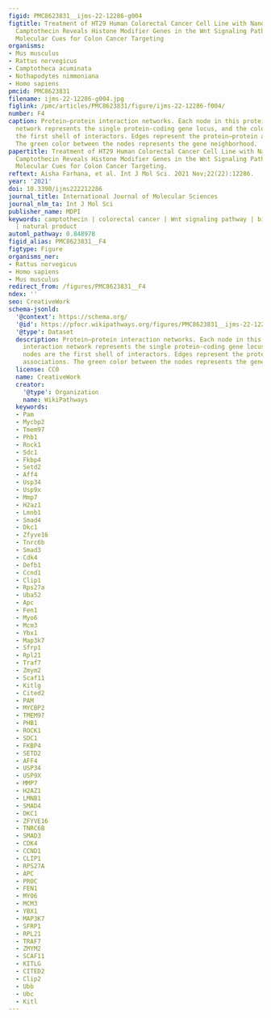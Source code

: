 ```yaml
---
figid: PMC8623831__ijms-22-12286-g004
figtitle: Treatment of HT29 Human Colorectal Cancer Cell Line with Nanocarrier-Encapsulated
  Camptothecin Reveals Histone Modifier Genes in the Wnt Signaling Pathway as Important
  Molecular Cues for Colon Cancer Targeting
organisms:
- Mus musculus
- Rattus norvegicus
- Camptotheca acuminata
- Nothapodytes nimmoniana
- Homo sapiens
pmcid: PMC8623831
filename: ijms-22-12286-g004.jpg
figlink: /pmc/articles/PMC8623831/figure/ijms-22-12286-f004/
number: F4
caption: Protein–protein interaction networks. Each node in this protein–protein interaction
  network represents the single protein-coding gene locus, and the colored nodes are
  the first shell of interactors. Edges represent the protein–protein associations.
  The green color between the nodes represents the gene neighborhood.
papertitle: Treatment of HT29 Human Colorectal Cancer Cell Line with Nanocarrier-Encapsulated
  Camptothecin Reveals Histone Modifier Genes in the Wnt Signaling Pathway as Important
  Molecular Cues for Colon Cancer Targeting.
reftext: Aisha Farhana, et al. Int J Mol Sci. 2021 Nov;22(22):12286.
year: '2021'
doi: 10.3390/ijms222212286
journal_title: International Journal of Molecular Sciences
journal_nlm_ta: Int J Mol Sci
publisher_name: MDPI
keywords: camptothecin | colorectal cancer | Wnt signaling pathway | bioinformatics
  | natural product
automl_pathway: 0.848978
figid_alias: PMC8623831__F4
figtype: Figure
organisms_ner:
- Rattus norvegicus
- Homo sapiens
- Mus musculus
redirect_from: /figures/PMC8623831__F4
ndex: ''
seo: CreativeWork
schema-jsonld:
  '@context': https://schema.org/
  '@id': https://pfocr.wikipathways.org/figures/PMC8623831__ijms-22-12286-g004.html
  '@type': Dataset
  description: Protein–protein interaction networks. Each node in this protein–protein
    interaction network represents the single protein-coding gene locus, and the colored
    nodes are the first shell of interactors. Edges represent the protein–protein
    associations. The green color between the nodes represents the gene neighborhood.
  license: CC0
  name: CreativeWork
  creator:
    '@type': Organization
    name: WikiPathways
  keywords:
  - Pam
  - Mycbp2
  - Tmem97
  - Phb1
  - Rock1
  - Sdc1
  - Fkbp4
  - Setd2
  - Aff4
  - Usp34
  - Usp9x
  - Mmp7
  - H2az1
  - Lmnb1
  - Smad4
  - Dkc1
  - Zfyve16
  - Tnrc6b
  - Smad3
  - Cdk4
  - Defb1
  - Ccnd1
  - Clip1
  - Rps27a
  - Uba52
  - Apc
  - Fen1
  - Myo6
  - Mcm3
  - Ybx1
  - Map3k7
  - Sfrp1
  - Rpl21
  - Traf7
  - Zmym2
  - Scaf11
  - Kitlg
  - Cited2
  - PAM
  - MYCBP2
  - TMEM97
  - PHB1
  - ROCK1
  - SDC1
  - FKBP4
  - SETD2
  - AFF4
  - USP34
  - USP9X
  - MMP7
  - H2AZ1
  - LMNB1
  - SMAD4
  - DKC1
  - ZFYVE16
  - TNRC6B
  - SMAD3
  - CDK4
  - CCND1
  - CLIP1
  - RPS27A
  - APC
  - PROC
  - FEN1
  - MYO6
  - MCM3
  - YBX1
  - MAP3K7
  - SFRP1
  - RPL21
  - TRAF7
  - ZMYM2
  - SCAF11
  - KITLG
  - CITED2
  - Clip2
  - Ubb
  - Ubc
  - Kitl
---
```

